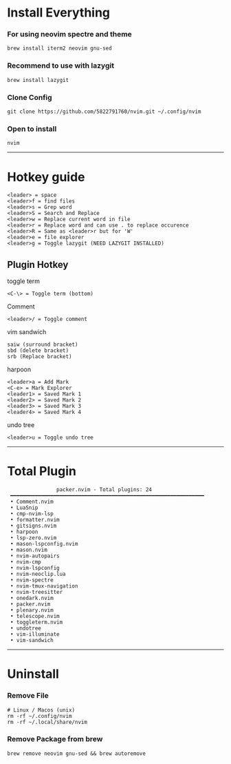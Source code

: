 # Install Everything
### For using neovim spectre and theme
```
brew install iterm2 neovim gnu-sed
```

### Recommend to use with lazygit
```
brew install lazygit
```

### Clone Config
```
git clone https://github.com/5822791760/nvim.git ~/.config/nvim
```

### Open to install
```
nvim
```

---

# Hotkey guide
```
<leader> = space
<leader>f = find files
<leader>s = Grep word
<leader>S = Search and Replace
<leader>w = Replace current word in file
<leader>r = Replace word and can use . to replace occurence
<leader>R = Same as <leader>r but for 'W'
<leader>e = file explorer
<leader>g = Toggle lazygit (NEED LAZYGIT INSTALLED)
```

## Plugin Hotkey
toggle term
```
<C-\> = Toggle term (bottom)
```

Comment
```
<leader>/ = Toggle comment
```

vim sandwich
```
saiw (surround bracket)
sbd (delete bracket)
srb (Replace bracket)
```

harpoon
```
<leader>a = Add Mark
<C-e> = Mark Explorer
<leader1> = Saved Mark 1
<leader2> = Saved Mark 2
<leader3> = Saved Mark 3
<leader4> = Saved Mark 4
```

undo tree
```
<leader>u = Toggle undo tree
```

---

# Total Plugin
```
                packer.nvim - Total plugins: 24
 ━━━━━━━━━━━━━━━━━━━━━━━━━━━━━━━━━━━━━━━━━━━━━━━━━━━━━━━━━━━━━━━
 • Comment.nvim
 • LuaSnip
 • cmp-nvim-lsp
 • formatter.nvim
 • gitsigns.nvim
 • harpoon
 • lsp-zero.nvim
 • mason-lspconfig.nvim
 • mason.nvim
 • nvim-autopairs
 • nvim-cmp
 • nvim-lspconfig
 • nvim-neoclip.lua
 • nvim-spectre
 • nvim-tmux-navigation
 • nvim-treesitter
 • onedark.nvim
 • packer.nvim
 • plenary.nvim
 • telescope.nvim
 • toggleterm.nvim
 • undotree
 • vim-illuminate
 • vim-sandwich

```

---

# Uninstall

### Remove File
```
# Linux / Macos (unix)
rm -rf ~/.config/nvim
rm -rf ~/.local/share/nvim
```

### Remove Package from brew
```
brew remove neovim gnu-sed && brew autoremove
```
